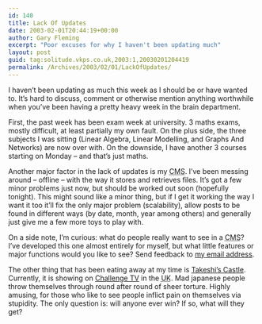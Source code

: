 ```yaml
---
id: 140
title: Lack Of Updates
date: 2003-02-01T20:44:19+00:00
author: Gary Fleming
excerpt: "Poor excuses for why I haven't been updating much"
layout: post
guid: tag:solitude.vkps.co.uk,2003:1,20030201204419
permalink: /Archives/2003/02/01/LackOfUpdates/
---
```

I haven&#8217;t been updating as much this week as I should be or have wanted to. It&#8217;s hard to discuss, comment or otherwise mention anything worthwhile when you&#8217;ve been having a pretty heavy week in the brain department.

First, the past week has been exam week at university. 3 maths exams, mostly difficult, at least partially my own fault. On the plus side, the three subjects I was sitting (Linear Algebra, Linear Modelling, and Graphs And Networks) are now over with. On the downside, I have another 3 courses starting on Monday &#8211; and that&#8217;s just maths.

Another major factor in the lack of updates is my <acronym title="Content Management System">CMS</acronym>. I&#8217;ve been messing around &#8211; offline &#8211; with the way it stores and retrieves files. It&#8217;s got a few minor problems just now, but should be worked out soon (hopefully tonight). This might sound like a minor thing, but if I get it working the way I want it too it&#8217;ll fix the only major problem (scalability), allow posts to be found in different ways (by date, month, year among others) and generally just give me a few more toys to play with.

On a side note, I&#8217;m curious: what do people really want to see in a <acronym title="Content Management System">CMS</acronym>? I&#8217;ve developed this one almost entirely for myself, but what little features or major functions would you like to see? Send feedback to [my email address](mailto:solitude@vkps.co.uk).

The other thing that has been eating away at my time is [Takeshi&#8217;s Castle](http://www.challengetv.co.uk/ubb/Forum5/HTML/000059.html). Currently, it is showing on [Challenge TV](http://www.challengetv.co.uk/) in the <acronym title="United Kingdom">UK</acronym>. Mad japanese people throw themselves through round after round of sheer torture. Highly amusing, for those who like to see people inflict pain on themselves via stupidity. The only question is: will anyone ever win? If so, what will they get?